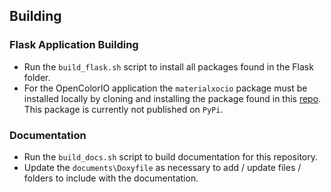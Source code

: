 ## Building

### Flask Application Building

- Run the `build_flask.sh` script to install all packages found in the Flask folder.
- For the OpenColorIO application the `materialxocio` package must be installed locally by cloning and installing the package found
in this <a href="https://github.com/kwokcb/materialxocio.git">repo</a>. This package is currently not published on `PyPi`.

### Documentation

- Run the `build_docs.sh` script to build documentation for this repository.
- Update the `documents\Doxyfile` as necessary to add / update files / folders to include
with the documentation.
